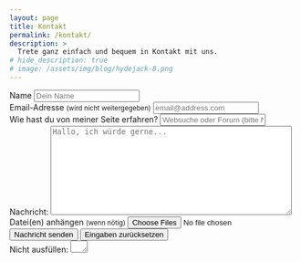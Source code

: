 ```yaml
---
layout: page
title: Kontakt
permalink: /kontakt/
description: >
  Trete ganz einfach und bequem in Kontakt mit uns.
# hide_description: true
# image: /assets/img/blog/hydejack-8.png
---
```


<!-- Kurze Nachrichten kannst du auch gerne via [Twitter](https://twitter.com/messages/compose?recipient_id=1242243961) oder WhatsApp absetzen -- bedenke jedoch, dass ich auch dort meist nur sehr verzögert antworten kann. -->

<form id="contact" name="contact" accept-charset="UTF-8" autocomplete="off" enctype="multipart/form-data" method="POST" novalidate data-netlify-recaptcha="true" data-netlify="true" netlify-honeypot="comment">
  <div>
    <label id="lblName" for="name">Name
      <input id="name" name="name" type="text" spellcheck="false" maxlength="255" required placeholder="Dein Name">
    </label>
  </div>
  <div>
    <label id="lblEmail" for="email">Email-Adresse <small>(wird nicht weitergegeben)</small>
      <input id="email" name="email" type="email" spellcheck="false" maxlength="255" required placeholder="email@address.com">
    </label>
  </div>
  <div>
    <label id="lblHeardOf" for="heard-of">Wie hast du von meiner Seite erfahren?
      <input id="heard-of" name="heard-of" type="text" spellcheck="true" maxlength="255" placeholder="Websuche oder Forum (bitte Namen oder Adresse angeben)">
    </label>
  </div>
  <div>
    <label>Nachricht: <textarea name="message" spellcheck="true" rows="10" cols="50" required placeholder="Hallo, ich würde gerne..."></textarea></label>
  </div>
  <div>
    <label id="lblFile" for="file">Datei(en) anhängen <small>(wenn nötig)</small>
      <input id="file" name="file" type="file" accept="image/*,.pdf" multiple>
    </label>
  </div>
  <!-- <div data-netlify-recaptcha="true"></div> -->
  <div class="g-recaptcha" data-sitekey="{{ site.reCaptcha.siteKey }}"></div>
  <script async src="https://www.google.com/recaptcha/api.js"></script>
  <div>
    <button id="submit" name="submit" type="submit" class="btn">Nachricht senden</button>
    <button id="reset" name="reset" type="reset" class="btn">Eingaben zurücksetzen</button>
  </div>
  <div class="hidden">
    <label id="lblComment" for="comment">Nicht ausfüllen:
      <textarea name="comment" id="comment" rows="1" cols="1"></textarea>
      <input type="hidden" id="idstamp" name="idstamp" value="WW91J3JlIHdlbGNvbWUhCg==">
    </label>
  </div>
</form>